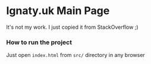 # Ignaty.uk Main Page

It's not my work. I just copied it from StackOverflow ;)

### How to run the project

Just open `index.html` from `src/` directory in any browser